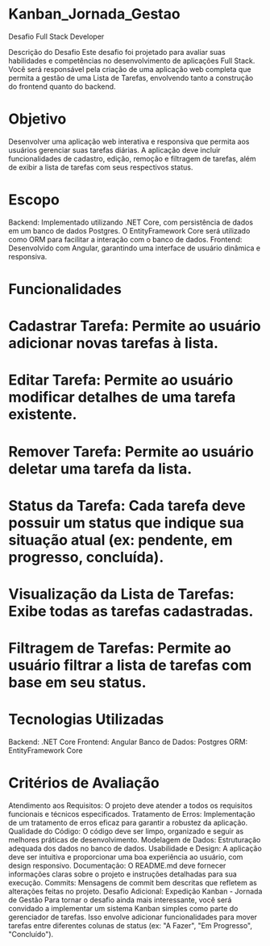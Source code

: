 # Kanban_Jornada_Gestao
Desafio Full Stack Developer

Descrição do Desafio
Este desafio foi projetado para avaliar suas habilidades e competências no desenvolvimento de aplicações Full Stack. Você será responsável pela criação de uma aplicação web completa que permita a gestão de uma Lista de Tarefas, envolvendo tanto a construção do frontend quanto do backend.

# Objetivo
Desenvolver uma aplicação web interativa e responsiva que permita aos usuários gerenciar suas tarefas diárias. A aplicação deve incluir funcionalidades de cadastro, edição, remoção e filtragem de tarefas, além de exibir a lista de tarefas com seus respectivos status.

# Escopo
Backend: Implementado utilizando .NET Core, com persistência de dados em um banco de dados Postgres. O EntityFramework Core será utilizado como ORM para facilitar a interação com o banco de dados.
Frontend: Desenvolvido com Angular, garantindo uma interface de usuário dinâmica e responsiva.

# Funcionalidades
# Cadastrar Tarefa: Permite ao usuário adicionar novas tarefas à lista.
# Editar Tarefa: Permite ao usuário modificar detalhes de uma tarefa existente.
# Remover Tarefa: Permite ao usuário deletar uma tarefa da lista.
# Status da Tarefa: Cada tarefa deve possuir um status que indique sua situação atual (ex: pendente, em progresso, concluída).
# Visualização da Lista de Tarefas: Exibe todas as tarefas cadastradas.
# Filtragem de Tarefas: Permite ao usuário filtrar a lista de tarefas com base em seu status.

# Tecnologias Utilizadas
Backend: .NET Core
Frontend: Angular
Banco de Dados: Postgres
ORM: EntityFramework Core

# Critérios de Avaliação
Atendimento aos Requisitos: O projeto deve atender a todos os requisitos funcionais e técnicos especificados.
Tratamento de Erros: Implementação de um tratamento de erros eficaz para garantir a robustez da aplicação.
Qualidade do Código: O código deve ser limpo, organizado e seguir as melhores práticas de desenvolvimento.
Modelagem de Dados: Estruturação adequada dos dados no banco de dados.
Usabilidade e Design: A aplicação deve ser intuitiva e proporcionar uma boa experiência ao usuário, com design responsivo.
Documentação: O README.md deve fornecer informações claras sobre o projeto e instruções detalhadas para sua execução.
Commits: Mensagens de commit bem descritas que refletem as alterações feitas no projeto.
Desafio Adicional: Expedição Kanban - Jornada de Gestão
Para tornar o desafio ainda mais interessante, você será convidado a implementar um sistema Kanban simples como parte do gerenciador de tarefas. Isso envolve adicionar funcionalidades para mover tarefas entre diferentes colunas de status (ex: "A Fazer", "Em Progresso", "Concluído").
